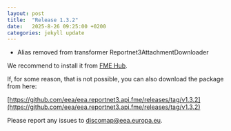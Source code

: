 ```yaml
---
layout: post
title:  "Release 1.3.2"
date:   2025-8-26 09:25:00 +0200
categories: jekyll update
---
```



- Alias removed from transformer Reportnet3AttachmentDownloader

We recommend to install it from [FME Hub](https://hub.safe.com/publishers/eea).

If, for some reason, that is not possible, you can also download the package from here:

[https://github.com/eea/eea.reportnet3.api.fme/releases/tag/v1.3.2](https://github.com/eea/eea.reportnet3.api.fme/releases/tag/v1.3.2)

Please report any issues to [discomap@eea.europa.eu](mailto:discomap@eea.europa.eu?subject=Reportnet3%20FME%20Package).
